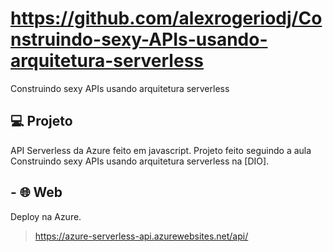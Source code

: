 # https://github.com/alexrogeriodj/Construindo-sexy-APIs-usando-arquitetura-serverless
Construindo sexy APIs usando arquitetura serverless

## 💻 Projeto

API Serverless da Azure feito em javascript. Projeto feito seguindo a aula Construindo sexy APIs usando arquitetura serverless na [DIO].

## - 🌐 Web

Deploy na Azure.

> https://azure-serverless-api.azurewebsites.net/api/


